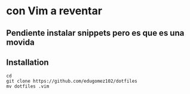 # con Vim a reventar
## Pendiente instalar snippets pero es que es una movida	
## Installation
	cd 
	git clone https://github.com/edugomez102/dotfiles
	mv dotfiles .vim
